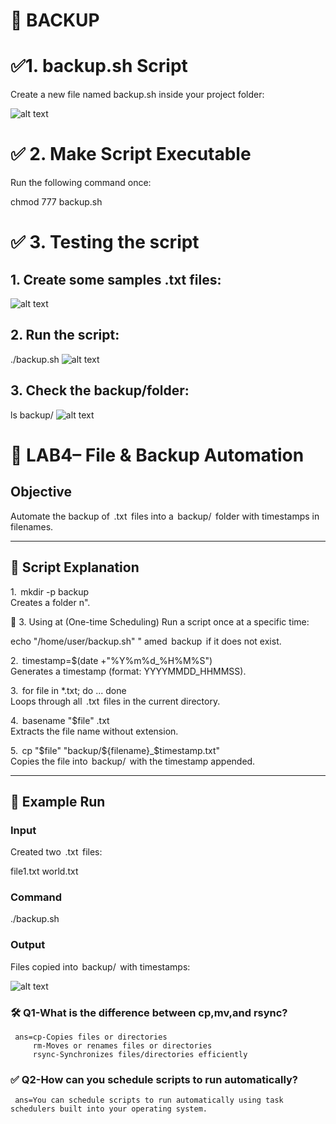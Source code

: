 # 📌 BACKUP



# ✅1.⁠ ⁠backup.sh Script
Create a new file named backup.sh inside your project folder:

![alt text](../images/img42.png)

# ✅ 2. Make Script Executable
Run the following command once:

chmod 777 backup.sh

# ✅ 3. Testing the script
## 1. Create some samples .txt files:

![alt text](../images/img43.png)
## 2. Run the script:

./backup.sh
![alt text](../images/img44.png)
## 3. Check the backup/folder:

ls backup/
![alt text](../images/img45.png)

# 🔧 LAB4– File & Backup Automation

## Objective
Automate the backup of ⁠ .txt ⁠ files into a ⁠ backup/ ⁠ folder with timestamps in filenames.

---

## 🔧 Script Explanation

1.⁠ ⁠⁠ mkdir -p backup ⁠  
   Creates a folder n".

🔹 3. Using at (One-time Scheduling)
Run a script once at a specific time:

echo "/home/user/backup.sh" "
amed ⁠ backup ⁠ if it does not exist.

2.⁠ ⁠⁠ timestamp=$(date +"%Y%m%d_%H%M%S") ⁠  
   Generates a timestamp (format: YYYYMMDD_HHMMSS).

3.⁠ ⁠⁠ for file in *.txt; do ... done ⁠  
   Loops through all ⁠ .txt ⁠ files in the current directory.

4.⁠ ⁠⁠ basename "$file" .txt ⁠  
   Extracts the file name without extension.

5.⁠ ⁠⁠ cp "$file" "backup/${filename}_$timestamp.txt" ⁠  
   Copies the file into ⁠ backup/ ⁠ with the timestamp appended.

---

## 🔧 Example Run

### Input
Created two ⁠ .txt ⁠ files:

file1.txt
world.txt


### Command
./backup.sh


### Output
Files copied into ⁠ backup/ ⁠ with timestamps:

![alt text](../images/img44.png)
### 🛠️ Q1-What is the difference between cp,mv,and rsync?

     ans=cp-Copies files or directories
         rm-Moves or renames files or directories
         rsync-Synchronizes files/directories efficiently


### ✅ Q2-How can you schedule scripts to run automatically?
     
     ans=You can schedule scripts to run automatically using task schedulers built into your operating system.
